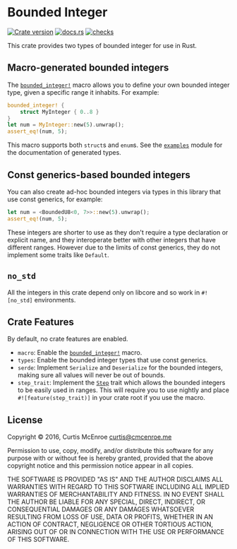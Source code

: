 # Bounded Integer

[![Crate version][crate-badge]][crate]
[![docs.rs][docsrs-badge]][docsrs]
[![checks][checks-badge]][checks]

[crate]: https://crates.io/crates/bounded-integer
[crate-badge]: https://img.shields.io/crates/v/bounded-integer.svg
[docsrs]: https://docs.rs/bounded-integer
[docsrs-badge]: https://img.shields.io/badge/docs.rs-bounded--integer-informational
[checks]: https://github.com/Kestrer/bounded-integer/actions?query=workflow%3ACI+branch%3Amaster
[checks-badge]: https://github.com/Kestrer/bounded-integer/workflows/CI/badge.svg

This crate provides two types of bounded integer for use in Rust.

## Macro-generated bounded integers

The [`bounded_integer!`] macro allows you to define your own bounded integer type, given a
specific range it inhabits. For example:

```rust
bounded_integer! {
    struct MyInteger { 0..8 }
}
let num = MyInteger::new(5).unwrap();
assert_eq!(num, 5);
```

This macro supports both `struct`s and `enum`s. See the [`examples`] module for the
documentation of generated types.

## Const generics-based bounded integers

You can also create ad-hoc bounded integers via types in this library that use const generics,
for example:

```rust
let num = <BoundedU8<0, 7>>::new(5).unwrap();
assert_eq!(num, 5);
```

These integers are shorter to use as they don't require a type declaration or explicit name,
and they interoperate better with other integers that have different ranges. However due to the
limits of const generics, they do not implement some traits like `Default`.

## `no_std`

All the integers in this crate depend only on libcore and so work in `#![no_std]` environments.

## Crate Features

By default, no crate features are enabled.
- `macro`: Enable the [`bounded_integer!`] macro.
- `types`: Enable the bounded integer types that use const generics.
- `serde`: Implement `Serialize` and `Deserialize` for the bounded integers, making sure all
values will never be out of bounds.
- `step_trait`: Implement the [`Step`] trait which allows the bounded integers to be easily used
in ranges. This will require you to use nightly and place `#![feature(step_trait)]` in your
crate root if you use the macro.

[`bounded_integer!`]: https://docs.rs/bounded-integer/*/bounded_integer/macro.bounded_integer.html
[`examples`]: https://docs.rs/bounded-integer/*/bounded_integer/examples/
[`Step`]: https://doc.rust-lang.org/nightly/core/iter/trait.Step.html

## License

Copyright © 2016, Curtis McEnroe <curtis@cmcenroe.me>

Permission to use, copy, modify, and/or distribute this software for any
purpose with or without fee is hereby granted, provided that the above
copyright notice and this permission notice appear in all copies.

THE SOFTWARE IS PROVIDED "AS IS" AND THE AUTHOR DISCLAIMS ALL WARRANTIES
WITH REGARD TO THIS SOFTWARE INCLUDING ALL IMPLIED WARRANTIES OF
MERCHANTABILITY AND FITNESS. IN NO EVENT SHALL THE AUTHOR BE LIABLE FOR
ANY SPECIAL, DIRECT, INDIRECT, OR CONSEQUENTIAL DAMAGES OR ANY DAMAGES
WHATSOEVER RESULTING FROM LOSS OF USE, DATA OR PROFITS, WHETHER IN AN
ACTION OF CONTRACT, NEGLIGENCE OR OTHER TORTIOUS ACTION, ARISING OUT OF
OR IN CONNECTION WITH THE USE OR PERFORMANCE OF THIS SOFTWARE.
